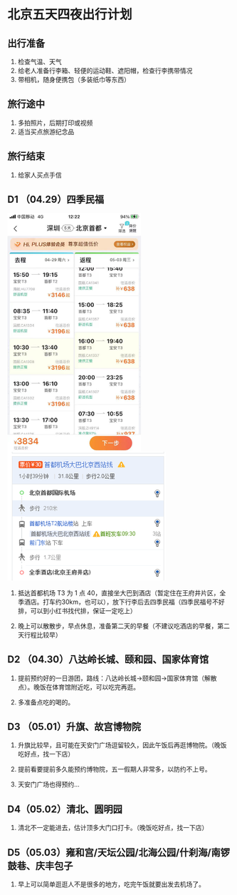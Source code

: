 # 北京五天四夜出行计划

## 出行准备

1. 检查气温、天气
2. 给老人准备行李箱、轻便的运动鞋、遮阳帽，检查行李携带情况
3. 带相机，随身便携包（多装纸巾等东西）

## 旅行途中

1. 多拍照片，后期打印或视频
2. 适当买点旅游纪念品

## 旅行结束

1. 给家人买点手信

## D1 （04.29）四季民福

<img src=./imgs/flight.jpg width=300 align='center' />

<img src=./imgs/arrive.jpg />

1. 抵达首都机场 T3 为 1 点 40，直接坐大巴到酒店（暂定住在王府井片区，全季酒店。打车约30km，也可以），放下行李后去四季民福（四季民福号不好排，可以到小红书找代排，保证一定吃上）

2. 晚上可以散散步，早点休息，准备第二天的早餐（不建议吃酒店的早餐，第二天行程比较早）

## D2 （04.30）八达岭长城、颐和园、国家体育馆

1. 提前预约好的一日游团，路线：八达岭长城->颐和园->国家体育馆（解散点）。晚饭在体育馆附近吃，可以吃完再逛。

2. 多准备点吃的喝的。

## D3 （05.01）升旗、故宫博物院

1. 升旗比较早，且可能在天安门广场逗留较久，因此午饭后再逛博物院。（晚饭吃好点，找一下店）

2. 提前看要提前多久能预约博物院，五一假期人非常多，以防约不上号。

3. 天安门广场也得预约...

## D4（05.02）清北、圆明园

1. 清北不一定能进去，估计顶多大门口打卡。（晚饭吃好点，找一下店）

## D5（05.03）雍和宫/天坛公园/北海公园/什刹海/南锣鼓巷、庆丰包子

1. 早上可以简单逛逛人不是很多的地方，吃完午饭就要出发去机场了。
